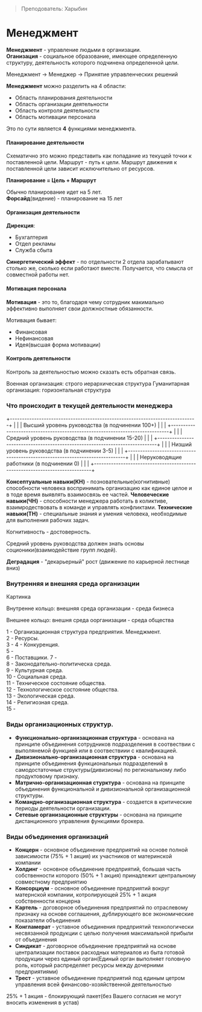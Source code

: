 > Преподователь: Харыбин 

# Менеджмент  

**Менеджмент** - управление людьми в организации.  
**Оганизация** - социальное образование, имеющее определенную структуру, деятельность которого подчинена определенной цели.

Менеджмент -> Менеджер -> Принятие управленческих решений

**Менеджмент** можно разделить на 4 области:  

- Область планирования деятельности  
- Область организации деятельности  
- Область контроля деятельности 
- Область мотивации персонала  

Это по сути является **4** функциями менеджмента.

#### Планирование деятельности

Схематично это можно представить как попадание из текущей точки к поставленной цели. Маршрут - путь к цели. Маршрут движения к поставленной цели зависит исключительно от ресурсов.

**Планирование = Цель + Маршрут**

Обычно планирование идет на 5 лет.   
**Форсайд**(видение) - планирование на 15 лет  

#### Организация деятельности  

**Дирекция**: 
 - Бухгалтерия
 - Отдел рекламы
 - Служба сбыта

**Синергетический эффект** - по отдельности 2 отдела зарабатывают столько же, сколько если работают вместе. Получается, что смысла от совместной работы нет. 

#### Мотивация персонала

**Мотивация** - это то, благодаря чему сотрудник макимально эффективно выполняет свои должностные обязанности.

Мотивация бывает:
- Финансовая
- Нефинансовая
- Идея(высшая форма мотивации)

#### Контроль деятельности

Контроль за деятельностью можно сказать есть обратная связь.

Военная организация: строго иерархическая структура
Гуманитарная организация: горизонтальная структура 

### Что происходит в текущей деятельности менеджера

+-----------------------------------------------------------------------------+
|                                                                             |
|                     Высший уровень руководства (в подчинении 100+)          |
|                                                                             |
+-----------------------------------------------------------------------------+
|                                                                             |
|                      Средний уровень руководства (в подчинении 15-20)       |
|                                                                             |
+-----------------------------------------------------------------------------+
|                                                                             |
|                       Низший уровень руководства (в подчинении 3-5)         |
|                                                                             |
+-----------------------------------------------------------------------------+
|                                                                             |
|                         Неруководящие работники (в подчинении 0)            |
|                                                                             |
+-----------------------------------------------------------------------------+


**Консептуальные навыки(КН)** - позновательные(когнитивные) способности человека воспринимать организацию как единое целое и в тоде время выявлять взаимосвязь ее частей.
**Человеческие навыки(ЧН)** - способности менеджера работать в коликтиве, взаимродествовать в команде и управлять конфликтами.
**Технические навыки(ТН)** - специальные знания и умения человека, необходимые для выполнения рабочих задач.

Когнитивность - достоверность.

Средний уровень руководства должен знать основы соционики(взаимодействие групп людей).

**Деградация** - "декарьерный" рост (движение по карьерной лестнице вниз)

### Внутренняя и внешняя среда организации

Картинка

Внутренне кольцо: внешняя среда организации - среда бизнеса

Внешнее кольцо: внешня среда оорганизации - среда общества

1 - Организационная структура предприятия. Менеджмент.  
2 - Ресурсы.  
3 - 
4 - Конкуренция.  
5 -  
6 - Поставщики. 
7 -  
8 - Законодательно-политическа среда.  
9 - Культурная среда.  
10 - Социальная среда.  
11 - Техническое состояние общества.  
12 - Технологическое состояние общества.  
13 - Экологическая среда.  
14 - Религиозная среда.  
15 - 

### Виды организационных структур.

 - **Функционально-организационная структура** - основана на принципе объединения сотрудников подразделения в соотвествии с выполянемой функцией или в соотвествиии с квалификацией. 
 - **Дивизионально-организационная структура** - основана на принципе объединения функциональных подразделений в самодостаточные структуры(дивизионы) по региональному либо продуктовому признаку.
 - **Матрично-организационная стурктура** - основана на принципе объединения функциональной и дивизиональной организационной структуры. 
 - **Командно-организационная структура** - создается в критические периоды деятельности организации.  
 - **Сетевые организационные структуры** - основана на принципе дистанционного управления функциями брокера. 

### Виды объединения организаций

- **Концерн** - основное объединение предприятий на основе полной зависимости (75% + 1 акция) их участников от материнской компании   
- **Холдинг** - основное объединение предприятий, большая часть собственности которого (50% + 1 акция) принадлежит центральному совместному предприятию  
- **Консорциум** - основное объединение предприятий вокруг матернской компании, котролирующей 25% + 1 акция собственности концерна  
- **Картель** - договорное объединения предприятий по отраслевому признаку на основе соглашения, дублирующего все экономические показатели объединения  
- **Конгламерат** - уставное объединения предприятий технологически несвязанной продукции с целью получения максимальной прибыли от объединения  
- **Синдикат** - договорное объединение предприятий на основе централизации поставок расходных материалов из быта готовой продукции через единый орган(Единый орган выполняет головную роль, который распределяет ресурсы между дочерними предприятиями)  
- **Трест** - уставное объединение предприятий под единым цетром управления всей финансово-хозяйственной деятельностью  


25% + 1 акция - блокирующий пакет(без Вашего согласия не могут вносить изменения в устав)


